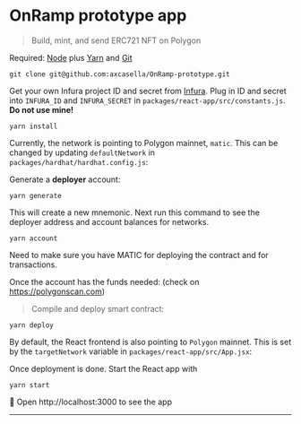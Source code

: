 # OnRamp prototype app  

> Build, mint, and send ERC721 NFT on Polygon  

Required: [Node](https://nodejs.org/dist/latest-v16.x/) plus [Yarn](https://classic.yarnpkg.com/en/docs/install/#mac-stable) and [Git](https://git-scm.com/downloads)

```
git clone git@github.com:axcasella/OnRamp-prototype.git 
```

Get your own Infura project ID and secret from [Infura](https://infura.io/dashboard). Plug in ID and secret into `INFURA_ID` and `INFURA_SECRET` in `packages/react-app/src/constants.js`. **Do not use mine!**

```
yarn install
```

Currently, the network is pointing to Polygon mainnet, `matic`. This can be changed by updating `defaultNetwork` in `packages/hardhat/hardhat.config.js`:

 
Generate a **deployer** account:

```
yarn generate
```

This will create a new mnemonic. Next run this command to see the deployer address and account balances for networks.

```
yarn account
```

Need to make sure you have MATIC for deploying the contract and for transactions. 

Once the account has the funds needed: (check on https://polygonscan.com)

> Compile and deploy smart contract:

```
yarn deploy
```

By default, the React frontend is also pointing to `Polygon` mainnet. This is set by the `targetNetwork` variable in `packages/react-app/src/App.jsx`:

Once deployment is done. Start the React app with

```
yarn start
```

📱 Open http://localhost:3000 to see the app

---

